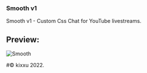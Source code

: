 ### Smooth v1
Smooth v1 - Custom Css Chat for YouTube livestreams.

## Preview:
![Smooth](https://i.imgur.com/WuCMz4I.png)

#© kixxu 2022.
